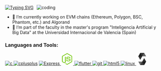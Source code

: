 

[![Typing SVG](https://readme-typing-svg.herokuapp.com?font=Fira+Code&pause=1000&color=2333F0&width=435&lines=Hi%2C+I'm+Luis;Expert+in+blockchain+development)](https://git.io/typing-svg)
<img align="right" alt="coding" width="400" src="https://camo.githubusercontent.com/5ddf73ad3a205111cf8c686f687fc216c2946a75005718c8da5b837ad9de78c9/68747470733a2f2f7468756d62732e6766796361742e636f6d2f4576696c4e657874446576696c666973682d736d616c6c2e676966">

- 🔭 I’m currently working on EVM chains (Ethereum, Polygon, BSC, Phantom, etc.) and Algorand
- 🌱 I’m part of the faculty in the master's program "Inteligencia Artificial y Big Data" at the Universidad Internacional de Valencia (Spain)
<!-- - 👯 I’m looking to collaborate on ...
- 🤔 I’m looking for help with ...
- 💬 Ask me about ...
- 📫 How to reach me: ...
- 😄 Pronouns: ...
- ⚡ Fun fact: ...
-->
<h3 align="left">Languages and Tools:</h3>
<p align="left">
  <a href="https://www.cprogramming.com/" target="_blank"> <img src="https://devicons.github.io/devicon//blob/master/icons/c/c-original.svg" alt="c" width="40" height="40"/> </a> 
  <a href="https://www.w3schools.com/cpp/" target="_blank"> <img src="https://devicons.github.io/devicon//blob/master/icons/cplusplus/cplusplus-original.svg" alt="cplusplus" width="40" height="40"/></a> 
  <a href="https://expressjs.com/" target="_blank"> <img src="https://devicons.github.io/devicon//blob/master/icons/express/express-original.svg" alt="Express" width="40" height="40"/> </a>
  <a href="https://www.nodejs.com/" target="_blank"> <img src="https://github.com/devicons/devicon/blob/master/icons/nodejs/nodejs-original.svg" alt="node" width="40" height="40"/> </a> 
  <a href="https://flutter.dev" target="_blank"> <img src="https://www.vectorlogo.zone/logos/flutterio/flutterio-icon.svg" alt="flutter" width="40" height="40"/> </a> <a href="https://git-scm.com/" target="_blank"> <img src="https://www.vectorlogo.zone/logos/git-scm/git-scm-icon.svg" alt="git" width="40" height="40"/> </a> 
  <a href="https://www.w3.org/html/" target="_blank"> <img src="https://devicons.github.io/devicon//blob/master/icons/html5/html5-original-wordmark.svg" alt="html5" width="40" height="40"/> </a> 
  <a href="https://www.linux.org/" target="_blank"> <img src="https://devicons.github.io/devicon//blob/master/icons/linux/linux-original.svg" alt="linux" width="40" height="40"/> </a> 
  <a href="https://docs.soliditylang.org/en/v0.8.17/" target="_blank"> <img src="https://github.com/devicons/devicon/blob/master/icons/solidity/solidity-original.svg" alt="solidity" width="40" height="40"/> </a> </p>

<!--
![Alt Text](https://luispando.com/assets/images/dev-working_rounded.gif)

